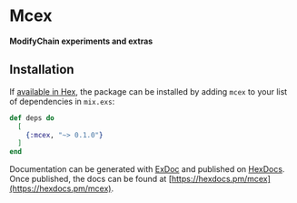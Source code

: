 # Mcex

**ModifyChain experiments and extras**

## Installation

If [available in Hex](https://hex.pm/docs/publish), the package can be installed
by adding `mcex` to your list of dependencies in `mix.exs`:

```elixir
def deps do
  [
    {:mcex, "~> 0.1.0"}
  ]
end
```

Documentation can be generated with [ExDoc](https://github.com/elixir-lang/ex_doc)
and published on [HexDocs](https://hexdocs.pm). Once published, the docs can
be found at [https://hexdocs.pm/mcex](https://hexdocs.pm/mcex).
